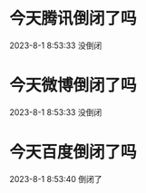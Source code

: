 # 今天腾讯倒闭了吗

2023-8-1 8:53:33 没倒闭

# 今天微博倒闭了吗

2023-8-1 8:53:33 没倒闭

# 今天百度倒闭了吗

2023-8-1 8:53:40 倒闭了

